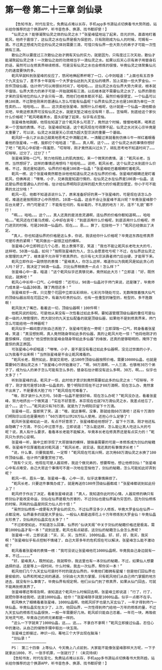 # 第一卷 第二十三章 剑仙录
        【告知书友，时代在变化，免费站点难以长存，手机app多书源站点切换看书大势所趋，站长给你推荐的这个换源APP，听书音色多、换源、找书都好使！】
       “仙灵之水？能够凝聚仙灵之体的仙灵之水？”张星峰猛地站了起来，目光炽热，直直地盯着乾风，他终于震惊了，这仙灵之水在仙界是极为保密的，只有刚刚成为仙人的时候，可赐有一滴。不过真正想成为完全的仙灵之体则需要三滴，可惜只有仙界一些大势力的弟子才可能一次性拥有三滴。
       散仙之所以要度过三次散仙之劫才拥有天仙的实力，就是因为，只有度过三次天劫，散仙才能凝聚起仙灵之体！一次散仙之劫的功效相当于一滴仙灵之水。如果以后天心宗有弟子用替身石的话，虽然可以在修真界继续修炼，可是没有仙灵之水也会修炼的很慢，毕竟仙灵之体聚集仙元力的速度要快的多。
       乾风早就料到张星峰的反应了，悠闲地捧起茶杯喝了一口，心中则暗道：“上面也有五百多个九天玄仙了，差不多十年就有一个大罗金仙达到九天玄仙的境界，加上奖励一些大罗金仙，一百件顶级仙器，估计师门可以用很长时间了。哈哈哈。。。这仙灵之水在仙界大势力来说，根本就不值钱，仙界大势力的弟子可是一开始就赐有三滴，以后根本就不需要仙灵之水了，仙界的那些才来的没有地位的仙人才会只有一滴，而他们也根本都买不起，虽然价格很便宜，一个仙晶可以换100滴，不过那些刚来的普通仙人怎么可能有仙晶呢？仙界卖仙灵之水也是100滴为单位一次性卖的。。。哈哈哈。。。恩。。。这次卖给张星峰，按照什么价格呢，估计就是一个仙晶一滴他都会买吧，毕竟这修真界可没有仙灵之水，就是天堑之城也没有啊！恩。。。苦恼啊，到底给这个家伙什么价格呢？”乾风喝着茶水，眉头却皱了起来，似乎有点苦恼。
       张星峰急地跳脚，他现在知道了这个乾风多么可恶了，竟然这个时候，慢慢地喝茶，喝茶还来一个苦恼的表情。不过，张星峰却知道，这个乾风现在可得罪不起，仙灵之水对天心宗毕竟是太重要了，可以说，仙灵之水就是天心宗成为超大型宗派的重要一个基础。
       乾风好一会儿才从自己甜美地思考之中清醒过来，一清醒过来就看到仿佛斗牛一样红着眼看着他的张星峰，一楞，旋即打个哈哈道：“恩。。。真人啊，这个。。。这个仙灵之水的事情你想好了吧！”乾风心中却是一阵羞怒，“哎呀呀，刚才竟然高兴过头了，胡乱思考地不知道时间了。。。哎呀呀，过分了，过分了！”
       张星峰深吸一口气，努力地将脸上的肌肉放松，来一个微笑的表情，道：“乾风长老，当然，当然想好了，这样的事情还用想吗？哈哈哈。。。说吧，乾风长老，这个仙灵之水到底什么价格，不过，我还是知道的，仙界的价格是100滴一仙晶！”张星峰眨巴着眼睛盯着乾风。
       乾风一楞，这个张星峰竟然都告诉他他知道仙灵之水在仙界的价格，张星峰的眼睛还是盯着乾风，仿佛再说：“嘿嘿，小子，兄弟我是知道行情的，在仙灵之水在仙界是100滴一仙晶，这还是仙界给普通仙人的价格，估计给仙界明阳宗这样的超大势力的价格更加便宜，你小子可不能黑的太过分啥！”
       乾风一厄，他都不知道该说什么了，原来准备好好的黑一下张星峰的，可是现在该怎么办呢，难道还是按照刚才心中所想的，10滴一仙晶，这会不会让张星峰不高兴呢？毕竟张星峰那个后台太硬了。师门可是说了：不能有任何的，有丝毫的，不礼貌的地方！对，连不‘礼貌’都不行！
       “啊。。。哈哈。。。这个。。。真人还真的是消息灵通啊，连仙界的价格你都知道啊。。。哈哈哈。。。”乾风还在打着马虎眼，心中却在哀号：“到底该用什么价格呢，到底该用什么价格呢，师门进货的时候，可是200滴一仙晶的，现在。。。恩。。。算了，拉拢他一下！”乾风已经做出了决定。
       “真人，你也知道仙界的价格是这么多，你说，我该给你什么价格呢？毕竟这东西在修真界可是珍贵的紧啊！”乾风做出一副很正经的模样。
       张星峰心中立即转过几个心思，脸上表情不变，笑道：“我也不能让乾风长老吃太大的亏，这样吧，50滴一仙晶，如何？”按照张星峰的为人，怎么会愿意吃亏呢？不过，在仙界这仙灵之水管理的太严了，根本是不允许带下修真界的，也只有七大宗派靠者师门后台硬，才能带下来。
       乾风立即作出一副愤怒的表情：“星峰真人，你怎么这样，难道你以为我乾风是如此贪心的人吗？好了，我决定了90滴一仙晶，只比仙界稍微贵一点点！怎么样？”
       张星峰心中一喜，暗道：“这个乾风似乎还真够兄弟，竟然如此大方！”立即道：“好，既然如此，就换吧！”
       乾风心中长呼一口气，心中暗想：“还可以，90滴一仙晶对于师门来说，还是赚了，毕竟师门成本是一仙晶200滴，赚了两倍还多！”
       张星峰双手一挥，只见整个花园中立即五彩缤纷，七彩光华随处可见，无数释放着强大仙气的顶级仙器出现在花园之中，有最为珍贵的仙剑，也有一些重型的锤型的，枪型的，多不胜数啊！
       乾风张大了嘴巴，看着这一切，顶级仙器啊！100件啊！
       他乾风说的轻松，可是他从来没有一次性看过如此多啊，要知道管理顶级仙器的重任可是仙君一级的人物管理的，而大部分的九天玄仙配备的就是顶级仙器，如果他不是到修真界来，师门怎么可能给他一件神器呢？
       乾风似乎一瞬间意识到自己丢脸了，张星峰可是在一旁呢！立即深吸一口气，转身看着张星峰，笑道：“真没想到啊，真人竟然随身带如此多的仙器，真的让乾风大吃一惊！”他将他刚才的震惊模样，归结为‘他没想到张星峰会随身带如此多仙器’的缘故，还真的是够聪明的，掩饰了他震惊的真正原因。
       可张星峰心中却暗道：“嘿嘿，小子，是不是没有看过如此多仙器啊，没见过世面的小子，以为我看不出来啊！”当然张星峰是不会让乾风难看的。
       “乾风长老，既然如此，那就交易吧，这100件顶级仙器按照价格，需要10000仙晶，也就是需要90万滴仙灵之水！”张星峰心中开始激动了，“啊，90万滴啊，一人三滴，也够用30万个弟子了，成为仙人的弟子怎么可能有怎么多的，替身石估计都没有这么多啊，30万，啊。。。似乎也太多了！”
       听到张星峰的话，乾风才一惊，此时他才意识到竟然需要如此多的仙灵之水：“哎呀呀，不得了，刚才我可是想10滴一仙晶卖的，整个明阳宗现在不过才80万滴啊，现在怎么办，竟然拿不出来了，不是要丢大脸了吗？”乾风现在可难看了。
       “唉，刚才装什么大方吗，50滴一仙晶不是很好嘛，现在怎么办呢？”乾风没办法，看着张星峰，努力地挤出一个微笑道：“实在不好意思，本宗现在也就70万滴仙灵之水，我差点给忘了，这个。。。这个。。。”乾风说只有70万滴，就是为了为明阳宗留下十万滴。
       张星峰一厄，旋即笑了笑，道：“哦，就这事啊，没事，那就给我60万滴吧！还有十万滴你们明阳宗以后也是要用的！”60万滴可以供20万仙人使用，还担心什么足够了！
       乾风听张星峰如此一说，有点不好意思了，张星峰都给他想好了，留下十万滴，刚才他还私自隐瞒了十万滴，不仅心中过意不去，立即说道：“怎么能这样，怎么能让真人吃这么大的亏呢？说，真人有什么要求，看看本长老能不能解决，毕竟本长老在修真界还是有点实力的！”乾风只为求的心安啊。
       张星峰一听，脑中立即浮现了大哥狼锋的模样，狼锋最需要的可是一本修炼成为剑仙的秘籍啊，张星峰不仅厚着脸皮对乾风道：“乾风长老，说实话，我还真的有事情求长老！”
       “说，什么事，只要我能帮，一定帮！”乾风现在可高兴啊，这次用60万滴仙灵之水换了100件顶级仙器，估计师门要重赏他了吧。
       “我有个义兄，他现在可是人器双修，我这个做兄弟的，想要帮他，想让他修剑仙！”张星峰心中有点难受，自己大哥这个事情可不是一次地在苦恼他了，剑仙的秘籍，怎么可能如此好弄到呢？
       乾风一听，眉头一皱，张星峰一看，心中一凉，似乎这事情麻烦了。
       “乾风长老，只要这件事情办成了，就是再送你100件顶级仙器都成！”张星峰都说到如此份上了！
       乾风终于作出了决定，看着张星峰说道：“真人，我知道你此时的心情，人器双修的确只有修剑仙才能改变命运，剑仙在仙界是极为厉害的，不过剑仙也是仙界最为穷苦的，因为剑仙修炼的时候，所耗的仙晶是同实力仙人的十倍！”
       “虽然剑仙修炼一成便有大罗金仙的实力，不过仙界没多少人修炼，毕竟大罗金仙在仙界一点都没用，仙界最多的就是大罗金仙，一般仙人都是选择花上十万年修炼到大罗金仙！毕竟仙晶太珍贵了，剑仙耗的仙晶实在太多了！”
       “不过即使如此，不知道怎么回事，仙界的‘仙诀天阁’中关于剑仙的秘籍价格还是极高，需要1000仙晶才有一本！”说到这里，乾风也有点疑惑，这剑仙的秘籍怎么会怎么贵呢？
       张星峰一听，立即说道：“买，买，买，当然买，1000仙晶，好，好，好，我买，我买啊！”张星峰似乎有点控制不情绪了，自己大哥多年的危机现在可以解决，张星峰怎么能不激动呢？
       乾风看着张星峰的表情一楞：“我可没说让张星峰他花1000仙晶啊，毕竟我自己身边就有一本，不过。。。。。。”
       “好，星峰真人，既然如此，我就帮你，我这里也有一本剑仙的秘籍，不过，如果仙人想要选择的话，还是等上一段时间，什么时候，我去一次仙界，帮你买一本！”
       乾风他们几个九天玄仙可是时不时的就去仙界的，毕竟他们都拥有星耀！但是他们回仙界也是偷偷的，仙界和死域之间的通道，分别由七大势力掌握，只有乾风他们从自己师门掌握的地方进去，就没有什么事情了。毕竟仙界有规定啊，他们从仙门到了修真界，如果从仙门回去，可就不能再到修真界了。
       张星峰哪还等得及啊，谁知道这个乾风什么时候回去啊，张星峰立即说道：“行了，行了，就把你那本给我吧，这是1000仙晶，给你！”张星峰随手就是1000仙晶。似乎一点都不在乎。
       乾风睁大了眼睛看着张星峰，1000仙晶啊，他乾风好歹也是九天玄仙了，一年才得到师门一块仙晶，毕竟仙晶实在太少了，上次，他回仙界，一次性得到师门给他一万年的修炼的量，不过九天玄仙的修炼花仙晶很快，一般一年需要好几块。乾风却只能自己忍着。一年花一块，再吸收天地灵气吧，毕竟自己的师兄弟都是一样的。
       “这么一下字就来了1000仙晶，这。。。这。。。不拿白不拿啊！”乾风立即接过仙晶，忍住心中的激动，从自己的储物手镯中取出一块玉简。
       张星峰立即接过，神识一扫，蓦地三个大字出现在脑海！
       “剑仙录！”
       ————————————————
       PS： 第二十四章 上等仙人 今天晚上八点前到，大家能不能像张星峰那样大方呢，一下子就拿出1000，不，一张手机票，一张就行了！（未完待续）
       【告知书友，时代在变化，免费站点难以长存，手机app多书源站点切换看书大势所趋，站长给你推荐的这个换源APP，听书音色多、换源、找书都好使！】